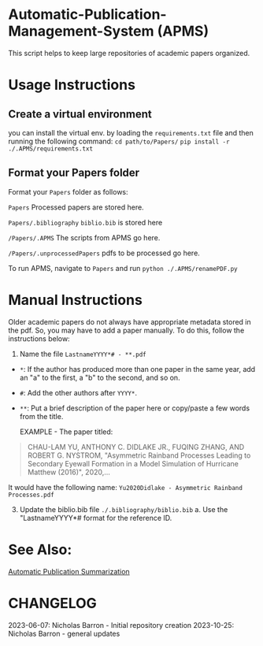 # Automatic-Publication-Management-System (APMS)
This script helps to keep large repositories of academic papers organized.

# Usage Instructions
## Create a virtual environment
you can install the virtual env. by loading the `requirements.txt` file and then running the following command:
`cd path/to/Papers/`
`pip install -r ./.APMS/requirements.txt`
## Format your Papers folder
Format your `Papers` folder as follows:

`Papers`
  Processed papers are stored here.
  
  `Papers/.bibliography`
    `biblio.bib` is stored here
    
  `/Papers/.APMS`
    The scripts from APMS go here.
    
  `/Papers/.unprocessedPapers`
    pdfs to be processed go here.


To run APMS, navigate to `Papers` and run `python ./.APMS/renamePDF.py`

# Manual Instructions
Older academic papers do not always have appropriate metadata stored in the pdf. So, you may have to add a paper manually. To do this, follow the instructions below:
1. Name the file `LastnameYYYY*# - **.pdf`
- `*`: If the author has produced more than one paper in the same year, add an "a" to the first, a "b" to the second, and so on.
- `#`:  Add the other authors after `YYYY*`.
- `**`: Put a brief description of the paper here or copy/paste a few words from the title.


	EXAMPLE - The paper titled:
> CHAU-LAM YU, ANTHONY C. DIDLAKE JR., FUQING ZHANG, AND ROBERT G. NYSTROM, "Asymmetric Rainband Processes Leading to Secondary Eyewall Formation in a Model Simulation of Hurricane Matthew (2016)", 2020,...

It would have the following name: `Yu2020Didlake - Asymmetric Rainband Processes.pdf`

3. Update the biblio.bib file `./.bibliography/biblio.bib`
	a. Use the "LastnameYYYY*# format for the reference ID.

# See Also:
[Automatic Publication Summarization](https://github.com/nrb171/Automatic-Publication-Summarization)

# CHANGELOG 
2023-06-07: Nicholas Barron
	- Initial repository creation
2023-10-25: Nicholas Barron
    - general updates

